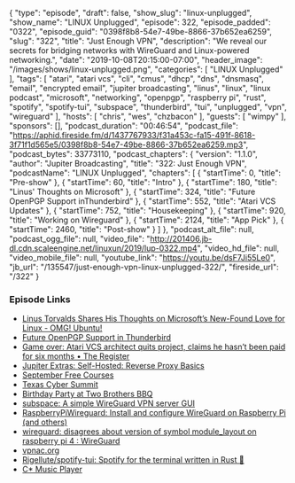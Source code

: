 {
  "type": "episode",
  "draft": false,
  "show_slug": "linux-unplugged",
  "show_name": "LINUX Unplugged",
  "episode": 322,
  "episode_padded": "0322",
  "episode_guid": "0398f8b8-54e7-49be-8866-37b652ea6259",
  "slug": "322",
  "title": "Just Enough VPN",
  "description": "We reveal our secrets for bridging networks with WireGuard and Linux-powered networking.",
  "date": "2019-10-08T20:15:00-07:00",
  "header_image": "/images/shows/linux-unplugged.png",
  "categories": [
    "LINUX Unplugged"
  ],
  "tags": [
    "atari",
    "atari vcs",
    "cli",
    "cmus",
    "dhcp",
    "dns",
    "dnsmasq",
    "email",
    "encrypted email",
    "jupiter broadcasting",
    "linus",
    "linux",
    "linux podcast",
    "microsoft",
    "networking",
    "openpgp",
    "raspberry pi",
    "rust",
    "spotify",
    "spotify-tui",
    "subspace",
    "thunderbird",
    "tui",
    "unplugged",
    "vpn",
    "wireguard"
  ],
  "hosts": [
    "chris",
    "wes",
    "chzbacon"
  ],
  "guests": [
    "wimpy"
  ],
  "sponsors": [],
  "podcast_duration": "00:46:54",
  "podcast_file": "https://aphid.fireside.fm/d/1437767933/f31a453c-fa15-491f-8618-3f71f1d565e5/0398f8b8-54e7-49be-8866-37b652ea6259.mp3",
  "podcast_bytes": 33773110,
  "podcast_chapters": {
    "version": "1.1.0",
    "author": "Jupiter Broadcasting",
    "title": "322: Just Enough VPN",
    "podcastName": "LINUX Unplugged",
    "chapters": [
      {
        "startTime": 0,
        "title": "Pre-show"
      },
      {
        "startTime": 60,
        "title": "Intro"
      },
      {
        "startTime": 180,
        "title": "Linus' Thoughts on Microsoft"
      },
      {
        "startTime": 324,
        "title": "Future OpenPGP Support inThunderbird"
      },
      {
        "startTime": 552,
        "title": "Atari VCS Updates"
      },
      {
        "startTime": 752,
        "title": "Housekeeping"
      },
      {
        "startTime": 920,
        "title": "Working on Wireguard"
      },
      {
        "startTime": 2124,
        "title": "App Pick"
      },
      {
        "startTime": 2460,
        "title": "Post-show"
      }
    ]
  },
  "podcast_alt_file": null,
  "podcast_ogg_file": null,
  "video_file": "http://201406.jb-dl.cdn.scaleengine.net/linuxun/2019/lup-0322.mp4",
  "video_hd_file": null,
  "video_mobile_file": null,
  "youtube_link": "https://youtu.be/dsF7Ji55Le0",
  "jb_url": "/135547/just-enough-vpn-linux-unplugged-322/",
  "fireside_url": "/322"
}


### Episode Links

  * [Linus Torvalds Shares His Thoughts on Microsoft’s New-Found Love for Linux - OMG! Ubuntu!](https://www.omgubuntu.co.uk/2019/10/linus-torvalds-doesnt-think-microsoft-is-out-to-hijack-linux "Linus Torvalds Shares His Thoughts on Microsoft’s New-Found Love for Linux - OMG! Ubuntu!")
  * [Future OpenPGP Support in Thunderbird](https://lists.gnupg.org/pipermail/gnupg-users/2019-October/062782.html "Future OpenPGP Support in Thunderbird")
  * [Game over: Atari VCS architect quits project, claims he hasn’t been paid for six months • The Register](https://www.theregister.co.uk/2019/10/08/atari_architect_quits/ "Game over: Atari VCS architect quits project, claims he hasn’t been paid for six months • The Register")
  * [Jupiter Extras: Self-Hosted: Reverse Proxy Basics](https://extras.show/19 "Jupiter Extras: Self-Hosted: Reverse Proxy Basics")
  * [September Free Courses](https://linuxacademy.com/blog/uncategorized/free-courses-at-linux-academy-september-2019/ "September Free Courses")
  * [Texas Cyber Summit](https://www.texascybersummit.org/ "Texas Cyber Summit")
  * [Birthday Party at Two Brothers BBQ](https://www.meetup.com/jupiterbroadcasting/events/262984590/ "Birthday Party at Two Brothers BBQ")
  * [subspace: A simple WireGuard VPN server GUI](https://github.com/subspacecloud/subspace "subspace: A simple WireGuard VPN server GUI")
  * [RaspberryPiWireguard: Install and configure WireGuard on Raspberry Pi (and others)](https://github.com/adrianmihalko/raspberrypiwireguard "RaspberryPiWireguard: Install and configure WireGuard on Raspberry Pi \(and others\)")
  * [wireguard: disagrees about version of symbol module_layout on raspberry pi 4 : WireGuard](https://www.reddit.com/r/WireGuard/comments/cp29qv/wireguard_disagrees_about_version_of_symbol/ "wireguard: disagrees about version of symbol module_layout on raspberry pi 4 : WireGuard")
  * [vpnac.org](http://vpnac.org "vpnac.org")
  * [Rigellute/spotify-tui: Spotify for the terminal written in Rust 🚀](https://github.com/Rigellute/spotify-tui "Rigellute/spotify-tui: Spotify for the terminal written in Rust 🚀")
  * [C* Music Player](https://cmus.github.io/ "C* Music Player")


